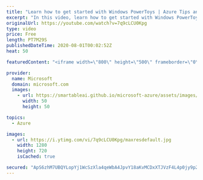 ```yaml
---
title: "Learn how to get started with Windows PowerToys | Azure Tips and Tricks"
excerpt: "In this video, learn how to get started with Windows PowerToys. Microsoft PowerToys is a set of utilities for power users to tune and streamline their Windows experience for greater productivity. Inspired by the Windows 95 era PowerToys project, this reboot provides power users with ways to squeeze more"
originalUrl: https://youtube.com/watch?v=7q9cLCU0Kpg
type: video
price: Free
length: PT7M29S
publishedDateTime: 2020-08-01T00:02:52Z
heat: 50

featuredContent: "<iframe width=\"800\" height=\"500\" frameborder=\"0\" src=\"https://www.youtube.com/embed/7q9cLCU0Kpg\" allow=\"accelerometer; autoplay; encrypted-media; gyroscope; picture-in-picture\" allowfullscreen></iframe>"

provider:
  name: Microsoft
  domain: microsoft.com
  images:
    - url: https://smartableai.github.io/microsoft-azure/assets/images/organizations/microsoft.com-50x50.jpg
      width: 50
      height: 50

topics:
  - Azure

images:
  - url: https://i.ytimg.com/vi/7q9cLCU0Kpg/maxresdefault.jpg
    width: 1280
    height: 720
    isCached: true

secured: "ApS6zhM7UBQYLopYj1WcSzXla4qeWbA4JpvY18aKvMCDxXTJVzF4L4p0jy9p2CCBdJ+XPSV0u5wMQOQcQL0vqn8BxqWFNEhtiCx2NJJjVWXkvq13da6Y5GLJRIuCPIg+vi+iuTDn0nSlIV2Idl92NKL74vlZaJKCMmnFuAjH19a11ZuNXJI3AuICOpTiPj8u3hvFggZ//bV6bMwmGt3gb0IVhVycGUGNjkWH22zTWFvpM0MrwMctz1OLadAFCJGFeLa3GGJh6Q3D78+OjJoHqe4DRxoc8WNn7k2qtK71C/NcYygok2nJlHd8PN3CEkPpV9vV4UJe2XpH5SSHR1xyJewrF+Z9TTWY2v1twFFTgWXQtv98z35t3hNWNrFttob/7TK3tIKfICDKE9FVtnjsA9+lH9ytUPVhPiNhuf8BrBk=;SEg6wbypyHnnx7IAvEAPDg=="
---
```


